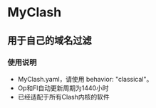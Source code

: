 # MyClash
## 用于自己的域名过滤
### 使用说明
* MyClash.yaml，请使用 behavior: "classical"。
* Op和Fl自动更新周期为1440小时
* 已经适配于所有Clash内核的软件
